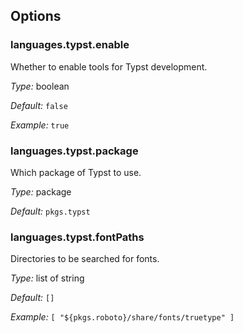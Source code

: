 [comment]: # (Do not edit this file as it is autogenerated. Go to docs/individual-docs if you want to make edits.)


[comment]: # (Please add your documentation on top of this line)

## Options

### languages\.typst\.enable

Whether to enable tools for Typst development\.



*Type:*
boolean



*Default:*
` false `



*Example:*
` true `



### languages\.typst\.package



Which package of Typst to use\.



*Type:*
package



*Default:*
` pkgs.typst `



### languages\.typst\.fontPaths



Directories to be searched for fonts\.



*Type:*
list of string



*Default:*
` [] `



*Example:*
` [ "${pkgs.roboto}/share/fonts/truetype" ] `
